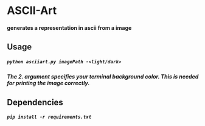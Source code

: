 # ASCII-Art
#### generates a representation in ascii from a image
## Usage
##### `python asciiart.py imagePath -<light/dark>`
##### The 2. argument specifies your terminal background color. This is needed for printing the image correctly.
## Dependencies
##### `pip install -r requirements.txt`